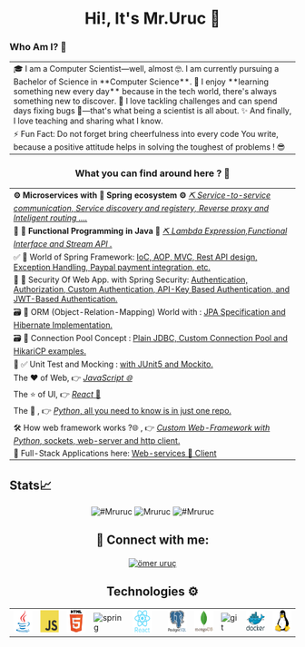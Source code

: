 <h1 align="center">  Hi!, It's Mr.Uruc 👋 </h1>

<h3>Who Am I? 🤔</h3>
<table>
<tr>
  <td valign="center">
    🎓 I am a Computer Scientist—well, almost 🤓. I am currently pursuing a Bachelor of Science in **Computer Science**.
    🌱 I enjoy **learning something new every day** because in the tech world, there's always something new to discover.
    🎯 I love tackling challenges and can spend days fixing bugs 🤪—that's what being a scientist is all about.
    ✨ And finally, I love teaching and sharing what I know.
  </td>
</tr>
<tr>
    <td>
          ⚡ Fun Fact: Do not forget bring cheerfulness into every code You write, because a positive attitude helps in solving the toughest of problems ! 😎
    </td>
</tr>
</table>

<h3 align="center"> What you can find around here ?  🔭</h3>
<table>
    <tbody>
       <tr>
           <td>
                 <strong> ⚙️ Microservices with 🍃 Spring ecosystem ⚙️ </strong> 
                 <a href="https://github.com/Mruruc/social-media-app-microservice">
                <em> &#9935; Service-to-service communication, Service discovery and registery, Reverse proxy and Inteligent routing ....</em>
                 </a>
           </td>
        </tr>
        <tr>
           <td>
                 <strong> 🔭  🍃 Functional Programming in Java 🍃 </strong> 
                 <a href="https://github.com/Mruruc/Functional_Programing">
                <em> &#9935;  Lambda Expression,Functional Interface and Stream API .</em>
                 </a>
           </td>
        </tr>
        <tr>
           <td>
                 &#9989; 🌱 World of Spring Framework: 
            <a href="https://github.com/Mruruc/Spring-Boot-Applications">
                IoC, AOP, MVC, Rest API design, Exception Handling, Paypal payment integration, etc.
            </a>
           </td>
        </tr>
        <tr>
           <td>
                 🔐 🌱 Security Of Web App. with Spring Security: 
            <a href="https://github.com/Mruruc/understanding_spring_security">
               Authentication, Authorization, Custom Authentication, API-Key Based Authentication, and JWT-Based Authentication.
            </a>
           </td>
        </tr>
        <tr>
           <td>
                🗃️ 🔄 ORM (Object-Relation-Mapping) World with :  
            <a href="https://github.com/Mruruc/Java_ORM">
               JPA Specification and Hibernate Implementation.
            </a>
           </td>
        </tr>
        <tr>
           <td>
                🗃️ 🌊 Connection Pool Concept :  
            <a href="https://github.com/Mruruc/Plain-JDBC-JDBC-connection-pool">
               Plain JDBC, Custom Connection Pool and HikariCP examples.
            </a>
           </td>
        </tr>
        <tr>
           <td>
                🧪 ✅ Unit Test and Mocking :  
            <a href="https://github.com/Mruruc/Junit-Mockito">
               with JUnit5 and Mockito.
            </a>
           </td>
        </tr>        
        <tr>
           <td>
                 The ❤️ of Web,  &#128073; <a href="https://github.com/Mruruc/javaScript_v2"><em>JavaScript 🌐</em></a>
           </td>
        </tr>
         <tr>
           <td>
                The ⭐ of UI,  &#128073; <a href="https://github.com/Mruruc/React_v1"><em>React</em> 🎨</a>
           </td>
        </tr>
        <tr>
           <td>
                The  🐍 ,  &#128073; <a href="https://github.com/Mruruc/python_v2"><em>Python</em>, all you need to know is in just one repo.</a>
           </td>
        </tr>
        <tr>
           <td>
                🛠️ How web framework works ?🌐 ,  &#128073; <a href="https://github.com/Mruruc/python_web"><em>Custom Web-Framework with Python</em>, sockets, web-server and http client.</a>
           </td>
        </tr>
         <tr>
           <td>
                 🔭  Full-Stack Applications here: <a href="https://github.com/Mruruc/FullStackApplications">Web-services 🔗 Client</a>
           </td>
        </tr>
    </tbody>
</table>

## Stats📈 
<p align="center"> 
    <img width="40%" src="https://github-readme-stats.vercel.app/api/top-langs?username=Mruruc&show_icons=true&theme=dracula&title_color=ff8000&text_color=ffffff&bg_color=6a6a6a&locale=en&layout=compact&hide_border=true" alt="#Mruruc" />  
    <img width="48%" src="https://github-readme-stats.vercel.app/api?username=Mruruc&show_icons=true&theme=dracula&title_color=ff8000&text_color=ffffff&bg_color=6a6a6a&locale=en&hide_border=true" alt="Mruruc" >
    <img width="48%" src="https://github-readme-streak-stats.herokuapp.com/?user=Mruruc&theme=highcontrast&hide_border=true" alt="#Mruruc" /> 
</p>

 <h2 align="center">🔗 Connect with me:</h2>
 <p align="center">
<a href="https://www.linkedin.com/in/%C3%B6mer-uru%C3%A7-9ab9a8223" target="blank">
<img align="center" src="https://raw.githubusercontent.com/rahuldkjain/github-profile-readme-generator/master/src/images/icons/Social/linked-in-alt.svg" alt="ömer uruç" height="30" width="40" />
</a>
</p>


<table>
    <thead>
        <h2 align="center">Technologies ⚙️ </h2>
    </thead>
    <tbody>
        <tr>
            <td>
                <img src="https://raw.githubusercontent.com/devicons/devicon/master/icons/java/java-original.svg" alt="java" width="40" height="40"/> 
            </td>
            <td>
                <img src="https://raw.githubusercontent.com/devicons/devicon/master/icons/javascript/javascript-original.svg" alt="javascript" width="40" height="40"/>
            </td>
            <td>
                <img src="https://raw.githubusercontent.com/devicons/devicon/master/icons/html5/html5-original-wordmark.svg" alt="html5" width="40" height="40"/> 
            </td>
            <td>
                <img src="https://www.vectorlogo.zone/logos/springio/springio-icon.svg" alt="spring" width="40" height="40"/> 
            </td>
            <td>
                <img src="https://raw.githubusercontent.com/devicons/devicon/master/icons/react/react-original-wordmark.svg" alt="react" width="40" height="40"/>
            </td>
             <td>
            </td>
           <td>
                <img src="https://raw.githubusercontent.com/devicons/devicon/master/icons/postgresql/postgresql-original-wordmark.svg" alt="postgresql" width="40" height="40"/> 
           </td>
           <td>
               <img src="https://raw.githubusercontent.com/devicons/devicon/master/icons/mongodb/mongodb-original-wordmark.svg" alt="mongodb" width="40" height="40"/> 
           </td>
           <td>
                <img src="https://www.vectorlogo.zone/logos/git-scm/git-scm-icon.svg" alt="git" width="40" height="40"/> 
           </td>
           <td>
                <img src="https://raw.githubusercontent.com/devicons/devicon/master/icons/docker/docker-original-wordmark.svg" alt="docker" width="40" height="40"/> 
           </td>
            <td> 
                <img src="https://raw.githubusercontent.com/devicons/devicon/master/icons/linux/linux-original.svg" alt="linux" width="40" height="40"/> 
            </td>
        </tr>
    </tbody>
</table>
